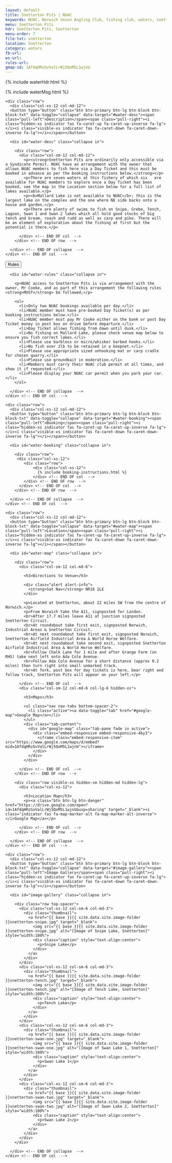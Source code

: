 ```yaml
---
layout: default
title: Snetterton Pits | NUAC
keywords: NUAC, Norwich Union Angling Club, fishing club, waters, snetterton pits, snetterton, norfolk
menu: Snetterton Pits
hdr: Snetterton Pits, Snetterton
menu-order: 7
file-txt: snetterton
location: Snetterton
category: waters
fb-url:
ws-url:
rules-url:
gmap-id: 1AfdqHRzGvValLrWj5QoM5L1wjnU
---
```


<div class="container non-header">

  {% include waterHdr.html %}

  {% include waterMsg.html %}

	<div class="row">
	  <div class="col-xs-12 col-md-12">
      <button type="button" class="btn btn-primary btn-lg btn-block btn-block-txt" data-toggle="collapse" data-target="#water-desc"><span class="pull-left">Description</span><span class="pull-right"><i class="hidden-xs indicator fas fa-caret-up fa-caret-up-inverse fa-lg"></i><i class="visible-xs indicator fas fa-caret-down fa-caret-down-inverse fa-lg"></i></span></button>

      <div id="water-desc" class="collapse in">

        <div class="row">
          <div class="col-sm-12 col-md-12">
            <p><strong>Snetterton Pits are ordinarily only accessible via a Syndicate Permit. NUAC have an arrangement with the owner that allows NUAC members to fish here via a Day Ticket and this must be booked in advance as per the booking instructions below.</strong></p>
            <p>There are seven waters at this fishery of which six	 are available for NUAC members to explore once a Day Ticket has been booked, see the map in the Location section below for a full list of lakes available.</p>
            <p><b>Mallard Lake is not available to NUAC</b>; this is the largest lake on the complex and the one where NE side backs onto a house and garden.</p>
            <p>There are plenty of swims to fish on Snipe, Grebe, Tench, Lagoon, Swan 1 and Swan 2 lakes which all hold good stocks of big tench and bream, roach and rudd as well as carp and pike. There will be an element of exploration about the fishing at first but the potential is there.</p>
            
          </div> <!-- END OF col  -->
        </div> <!-- END OF row  -->

      </div> <!-- END OF collapse  -->
    </div> <!-- END OF col  -->
  </div> <!-- END OF row  -->

  <div class="row">
    <div class="col-xs-12 col-md-12">
      <button type="button" class="btn btn-primary btn-lg btn-block btn-block-txt" data-toggle="collapse" data-target="#water-rules"><span class="pull-left">Rules</span><span class="pull-right"><i class="hidden-xs indicator fas fa-caret-up fa-caret-up-inverse fa-lg"></i><i class="visible-xs indicator fas fa-caret-down fa-caret-down-inverse fa-lg"></i></span></button>
      
      <div id="water-rules" class="collapse in">
        
        <p>NUAC access to Snetterton Pits is via arrangement with the owner, Mr Cooke, and as part of this arrangement the following rules <strong>MUST</strong> be followed;</p>
        
        <ol>
          <li>Only two NUAC bookings available per day.</li>
          <li>NUAC member must have pre-booked Day Ticket(s) as per booking instructions below.</li>
          <li>NUAC member must pay Mr Cooke either on the bank or post Day Ticket money in post box on drive before departure.</li>
          <li>Day Ticket allows fishing from dawn until dusk.</li>
          <li>No fishing on Mallard Lake, please check venue map below to ensure you fish correct lakes.</li>
          <li>Please use barbless or micro/whisker barbed hooks.</li>
          <li>No fish over 2lb to be retained in a keepnet.</li>
          <li>Please use appropriate sized unhooking mat or carp cradle for chosen quarry.</li>
          <li>Please use groundbait in moderation.</li>
          <li>Members must carry their NUAC club permit at all times, and show it if requested.</li>
          <li>Please display your NUAC car permit when you park your car.</li>
        </ol>
      
      </div> <!-- END OF collapse  -->
    </div> <!-- END OF col  -->
  </div> <!-- END OF row  -->

	<div class="row">
	  <div class="col-xs-12 col-md-12">
      <button type="button" class="btn btn-primary btn-lg btn-block btn-block-txt" data-toggle="collapse" data-target="#water-booking"><span class="pull-left">Booking</span><span class="pull-right"><i class="hidden-xs indicator fas fa-caret-up fa-caret-up-inverse fa-lg"></i><i class="visible-xs indicator fas fa-caret-down fa-caret-down-inverse fa-lg"></i></span></button>

      <div id="water-booking" class="collapse in">

        <div class="row">
         <div class="col-xs-12">
            <div class="row">
             	<div class="col-xs-12">           
                  {% include booking-instructions.html %}       
        	    </div> <!-- END OF col  -->
      	    </div> <!-- END OF row  -->
          </div> <!-- END OF col  -->
        </div> <!-- END OF row  -->

      </div> <!-- END OF collapse  -->
    </div> <!-- END OF col  -->
  </div> <!-- END OF row  -->

	<div class="row">
	  <div class="col-xs-12 col-md-12">
      <button type="button" class="btn btn-primary btn-lg btn-block btn-block-txt" data-toggle="collapse" data-target="#water-map"><span class="pull-left">Location</span><span class="pull-right"><i class="hidden-xs indicator fas fa-caret-up fa-caret-up-inverse fa-lg"></i><i class="visible-xs indicator fas fa-caret-down fa-caret-down-inverse fa-lg"></i></span></button>

      <div id="water-map" class="collapse in">

        <div class="row">
          <div class="col-sm-12 col-md-6">

            <h3>Directions to Venue</h3>
            
            <div class="alert alert-info">
              <strong>Sat Nav</strong> NR16 2LE
            </div>
            
            <p>Located at Snetterton, about 22 miles SW from the centre of Norwich.</p>
            <p>From Norwich take the A11, signposted for London.
            <br>After 17.7 miles leave A11 at junction signposted Snetterton Circuit.
            <br>At roundabout take first exit, signposted Norwich, Industrial Areas & Snetterton Circuit.
            <br>At next roundabout take first exit, signposted Norwich, Snetterton Airfield Industrial Area & World Horse Welfare.
            <br>At next roundabout take second exit, signposted Snetterton Airfield Industrial Area & World Horse Welfare.
            <br>Follow Chalk Lane for 1 mile and after Grange Farm (on RHS) take next left onto Ada Cole Avenue.
            <br>Follow Ada Cole Avenue for a short distance (approx 0.2 miles) then turn right into small unmarked track.
            <br>At fork, post box for day tickets is here, bear right and follow track, Snetterton Pits will appear on your left.</p>
            
          </div> <!-- END OF col  -->
          <div class="col-sm-12 col-md-6 col-lg-6 hidden-xs">

            <h3>Maps</h3>

            <ul class="nav nav-tabs bottom-spacer-2">
              <li class="active"><a data-toggle="tab" href="#google-map">Google Map</a></li>
            </ul>
            <div class="tab-content">
              <div id="google-map" class="tab-pane fade in active">
                <div class="embed-responsive embed-responsive-4by3">
                  <iframe class="embed-responsive-item" src="https://www.google.com/maps/d/embed?mid=1AfdqHRzGvValLrWj5QoM5L1wjnU"></iframe>
                </div>
              </div>
            </div>

          </div> <!-- END OF col  -->
        </div> <!-- END OF row  -->

        <div class="row visible-xs hidden-sm hidden-md hidden-lg">
          <div class="col-xs-12">
            
            <h3>Location Map</h3>
            <p><a class="btn btn-lg btn-danger" href="https://drive.google.com/open?id=1AfdqHRzGvValLrWj5QoM5L1wjnU&usp=sharing" target="_blank"><i class="indicator fas fa-map-marker-alt fa-map-marker-alt-inverse"></i>Google Map</a></p>
            
          </div> <!-- END OF col  -->
        </div> <!-- END OF row  -->
        
      </div> <!-- END OF collapse  -->
    </div> <!-- END OF col  -->
  </div> <!-- END OF row  -->

	<div class="row">
	  <div class="col-xs-12 col-md-12">
      <button type="button" class="btn btn-primary btn-lg btn-block btn-block-txt" data-toggle="collapse" data-target="#image-gallery"><span class="pull-left">Image Gallery</span><span class="pull-right"><i class="hidden-xs indicator fas fa-caret-up fa-caret-up-inverse fa-lg"></i><i class="visible-xs indicator fas fa-caret-down fa-caret-down-inverse fa-lg"></i></span></button>
      
      <div id="image-gallery" class="collapse in">
        
        <div class="row top-spacer">
          <div class="col-xs-12 col-sm-6 col-md-3">
            <div class="thumbnail">
              <a href="{{ base }}{{ site.data.site.image-folder }}snetterton-snipe.jpg" target="_blank">
                <img src="{{ base }}{{ site.data.site.image-folder }}snetterton-snipe.jpg" alt="[Image of Snipe Lake, Snetterton]" style="width:100%">
                <div class="caption" style="text-align:center">
                  <p>Snipe Lake</p>
                </div>
              </a>
            </div>
          </div>
          <div class="col-xs-12 col-sm-6 col-md-3">
            <div class="thumbnail">
              <a href="{{ base }}{{ site.data.site.image-folder }}snetterton-tench.jpg" target="_blank">
                <img src="{{ base }}{{ site.data.site.image-folder }}snetterton-tench.jpg" alt="[Image of Tench Lake, Snetterton]" style="width:100%">
                <div class="caption" style="text-align:center">
                  <p>Tench Lake</p>
                </div>
              </a>
            </div>
          </div>
          <div class="col-xs-12 col-sm-6 col-md-3">
            <div class="thumbnail">
              <a href="{{ base }}{{ site.data.site.image-folder }}snetterton-swan-one.jpg" target="_blank">
                <img src="{{ base }}{{ site.data.site.image-folder }}snetterton-swan-one.jpg" alt="[Image of Swan Lake 1, Snetterton]" style="width:100%">
                <div class="caption" style="text-align:center">
                  <p>Swan Lake 1</p>
                </div>
              </a>
            </div>
          </div>
          <div class="col-xs-12 col-sm-6 col-md-3">
            <div class="thumbnail">
              <a href="{{ base }}{{ site.data.site.image-folder }}snetterton-swan-two.jpg" target="_blank">
                <img src="{{ base }}{{ site.data.site.image-folder }}snetterton-swan-two.jpg" alt="[Image of Swan Lake 2, Snetterton]" style="width:100%">
                <div class="caption" style="text-align:center">
                  <p>Swan Lake 2</p>
                </div>
              </a>
            </div>
          </div>
        </div>
        
      </div> <!-- END OF collapse  -->
    </div> <!-- END OF col  -->
  </div> <!-- END OF row  -->

</div>
